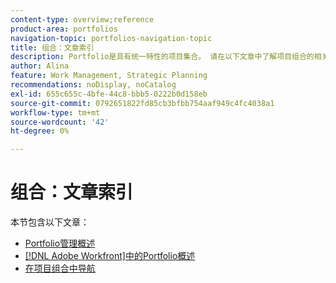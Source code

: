 ```yaml
---
content-type: overview;reference
product-area: portfolios
navigation-topic: portfolios-navigation-topic
title: 组合：文章索引
description: Portfolio是具有统一特性的项目集合。 请在以下文章中了解项目组合的相关信息。
author: Alina
feature: Work Management, Strategic Planning
recommendations: noDisplay, noCatalog
exl-id: 655c655c-4bfe-44c8-bbb5-0222b0d158eb
source-git-commit: 0792651822fd85cb3bfbb754aaf949c4fc4038a1
workflow-type: tm+mt
source-wordcount: '42'
ht-degree: 0%

---
```


# 组合：文章索引

<!-- Audited: 5/2025 -->

本节包含以下文章：

* [Portfolio管理概述](../../../manage-work/portfolios/portfolios-overview/portfolio-managament-overview.md)
* [&#x200B; [!DNL Adobe Workfront]中的Portfolio概述](../../../manage-work/portfolios/portfolios-overview/portfolio-overview.md)
* [在项目组合中导航](../../../manage-work/portfolios/portfolios-overview/navigate-within-portfolio.md)


